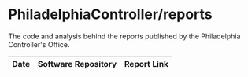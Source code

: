 # PhiladelphiaController/reports

The code and analysis behind the reports published by the Philadelphia Controller's Office.

| Date | Software Repository | Report Link |
| :--- | :------------------ | :---------- |

